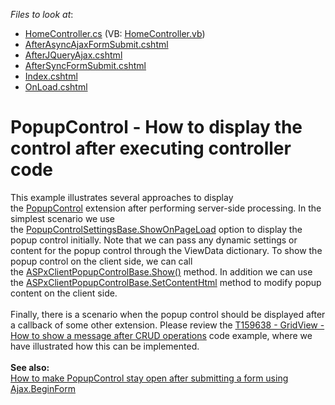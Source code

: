 <!-- default file list -->
*Files to look at*:

* [HomeController.cs](./CS/Controllers/HomeController.cs) (VB: [HomeController.vb](./VB/Controllers/HomeController.vb))
* [AfterAsyncAjaxFormSubmit.cshtml](./CS/Views/Home/AfterAsyncAjaxFormSubmit.cshtml)
* [AfterJQueryAjax.cshtml](./CS/Views/Home/AfterJQueryAjax.cshtml)
* [AfterSyncFormSubmit.cshtml](./CS/Views/Home/AfterSyncFormSubmit.cshtml)
* [Index.cshtml](./CS/Views/Home/Index.cshtml)
* [OnLoad.cshtml](./CS/Views/Home/OnLoad.cshtml)
<!-- default file list end -->
# PopupControl - How to display the control after executing controller code


This example illustrates several approaches to display the <a href="https://documentation.devexpress.com/#AspNet/CustomDocument9006">PopupControl</a> extension after performing server-side processing. In the simplest scenario we use the <a href="https://docs.devexpress.com/AspNetMvc/DevExpress.Web.Mvc.PopupControlSettingsBase.ShowOnPageLoad">PopupControlSettingsBase.ShowOnPageLoad</a> option to display the popup control initially. Note that we can pass any dynamic settings or content for the popup control through the ViewData dictionary. To show the popup control on the client side, we can call the <a href="https://documentation.devexpress.com/#AspNet/DevExpressWebScriptsASPxClientPopupControlBase_Showtopic(ZgszxA)">ASPxClientPopupControlBase.Show()</a> method. In addition we can use the <a href="https://documentation.devexpress.com/#AspNet/DevExpressWebScriptsASPxClientPopupControlBase_SetContentHtmltopic">ASPxClientPopupControlBase.SetContentHtml</a> method to modify popup content on the client side.<br><br>Finally, there is a scenario when the popup control should be displayed after a callback of some other extension. Please review the <a href="https://www.devexpress.com/Support/Center/p/T159638">T159638 - GridView - How to show a message after CRUD operations</a> code example, where we have illustrated how this can be implemented.<br><br><strong>See also:</strong><br><a href="https://www.devexpress.com/Support/Center/p/T303557">How to make PopupControl stay open after submitting a form using Ajax.BeginForm</a>

<br/>


